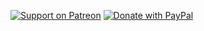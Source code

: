 [![Support on Patreon](RepoAssets/patreon-button.png)](https://www.patreon.com/raivr)
[![Donate with PayPal](RepoAssets/paypal-button.png)](https://paypal.me/raicuparta/5usd)
